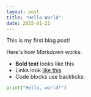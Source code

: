 ```yaml
---
layout: post
title: "Hello World"
date: 2025-01-21
---
```


This is my first blog post!

Here's how *Markdown* works:
- **Bold text** looks like this
- Links look [like this](https://example.com)
- Code blocks use backticks:
```python
print("Hello, world!")
```
